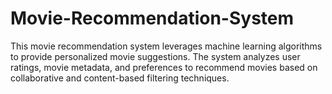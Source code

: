 # Movie-Recommendation-System
This movie recommendation system leverages machine learning algorithms to provide personalized movie suggestions. The system analyzes user ratings, movie metadata, and preferences to recommend movies based on collaborative and content-based filtering techniques. 
